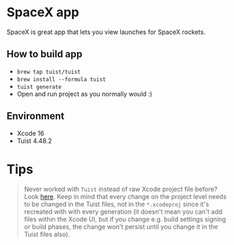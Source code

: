 # SpaceX app
SpaceX is great app that lets you view launches for SpaceX rockets.

## How to build app

- `brew tap tuist/tuist`
- `brew install --formula tuist`
- `tuist generate`
- Open and run project as you normally would :) 

## Environment

- Xcode 16
- Tuist 4.48.2

# Tips

> Never worked with `Tuist` instead of raw Xcode project file before? Look [here](https://docs.tuist.dev). Keep in mind that every change on the project level needs to be changed in the Tuist files, not in the `*.xcodeproj` since it's recreated with with every generation (it doesn't mean you can't add files within the Xcode UI, but if you change e.g. build settings signing or build phases, the change won't persist until you change it in the Tuist files also).